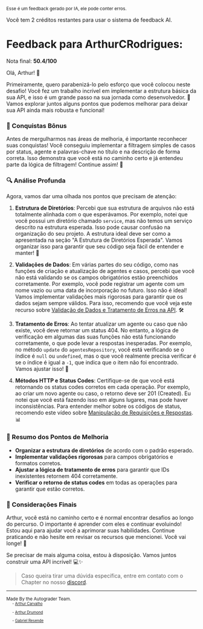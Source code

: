 <sup>Esse é um feedback gerado por IA, ele pode conter erros.</sup>

Você tem 2 créditos restantes para usar o sistema de feedback AI.

# Feedback para ArthurCRodrigues:

Nota final: **50.4/100**

Olá, Arthur! 🚀

Primeiramente, quero parabenizá-lo pelo esforço que você colocou neste desafio! Você fez um trabalho incrível em implementar a estrutura básica da sua API, e isso é um grande passo na sua jornada como desenvolvedor. 🎉 Vamos explorar juntos alguns pontos que podemos melhorar para deixar sua API ainda mais robusta e funcional!

### 🌟 Conquistas Bônus
Antes de mergulharmos nas áreas de melhoria, é importante reconhecer suas conquistas! Você conseguiu implementar a filtragem simples de casos por status, agente e palavras-chave no título e na descrição de forma correta. Isso demonstra que você está no caminho certo e já entendeu parte da lógica de filtragem! Continue assim! 💪

### 🔍 Análise Profunda
Agora, vamos dar uma olhada nos pontos que precisam de atenção:

1. **Estrutura de Diretórios**: Percebi que sua estrutura de arquivos não está totalmente alinhada com o que esperávamos. Por exemplo, notei que você possui um diretório chamado `service`, mas não temos um serviço descrito na estrutura esperada. Isso pode causar confusão na organização do seu projeto. A estrutura ideal deve ser como a apresentada na seção "A Estrutura de Diretórios Esperada". Vamos organizar isso para garantir que seu código seja fácil de entender e manter! 📁

2. **Validações de Dados**: Em várias partes do seu código, como nas funções de criação e atualização de agentes e casos, percebi que você não está validando se os campos obrigatórios estão preenchidos corretamente. Por exemplo, você pode registrar um agente com um nome vazio ou uma data de incorporação no futuro. Isso não é ideal! Vamos implementar validações mais rigorosas para garantir que os dados sejam sempre válidos. Para isso, recomendo que você veja este recurso sobre [Validação de Dados e Tratamento de Erros na API](https://developer.mozilla.org/pt-BR/docs/Web/HTTP/Status/400). 🛠️

3. **Tratamento de Erros**: Ao tentar atualizar um agente ou caso que não existe, você deve retornar um status 404. No entanto, a lógica de verificação em algumas das suas funções não está funcionando corretamente, o que pode levar a respostas inesperadas. Por exemplo, no método `update` do `agentesRepository`, você está verificando se o índice é `null` ou `undefined`, mas o que você realmente precisa verificar é se o índice é igual a `-1`, que indica que o item não foi encontrado. Vamos ajustar isso! 🔄

4. **Métodos HTTP e Status Codes**: Certifique-se de que você está retornando os status codes corretos em cada operação. Por exemplo, ao criar um novo agente ou caso, o retorno deve ser 201 (Created). Eu notei que você está fazendo isso em alguns lugares, mas pode haver inconsistências. Para entender melhor sobre os códigos de status, recomendo este vídeo sobre [Manipulação de Requisições e Respostas](https://youtu.be/--TQwiNIw28). 📊

### 📝 Resumo dos Pontos de Melhoria
- **Organizar a estrutura de diretórios** de acordo com o padrão esperado.
- **Implementar validações rigorosas** para campos obrigatórios e formatos corretos.
- **Ajustar a lógica de tratamento de erros** para garantir que IDs inexistentes retornem 404 corretamente.
- **Verificar o retorno de status codes** em todas as operações para garantir que estão corretos.

### 🌈 Considerações Finais
Arthur, você está no caminho certo e é normal encontrar desafios ao longo do percurso. O importante é aprender com eles e continuar evoluindo! Estou aqui para ajudar você a aprimorar suas habilidades. Continue praticando e não hesite em revisar os recursos que mencionei. Você vai longe! 🚀

Se precisar de mais alguma coisa, estou à disposição. Vamos juntos construir uma API incrível! 💻✨

> Caso queira tirar uma dúvida específica, entre em contato com o Chapter no nosso [discord](https://discord.gg/gTUbnPgj).



---
<sup>Made By the Autograder Team.</sup><br>&nbsp;&nbsp;&nbsp;&nbsp;<sup><sup>- [Arthur Carvalho](https://github.com/ArthuCRodrigues)</sup></sup><br>&nbsp;&nbsp;&nbsp;&nbsp;<sup><sup>- [Arthur Drumond](https://github.com/drumondpucminas)</sup></sup><br>&nbsp;&nbsp;&nbsp;&nbsp;<sup><sup>- [Gabriel Resende](https://github.com/gnvr29)</sup></sup>